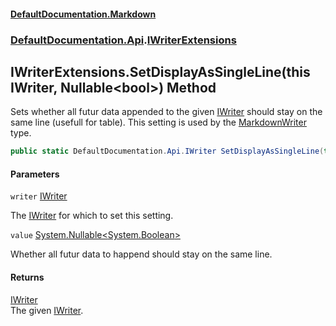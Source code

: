 #### [DefaultDocumentation\.Markdown](../../../index.md 'index')
### [DefaultDocumentation\.Api](../../../index.md#DefaultDocumentation.Api 'DefaultDocumentation\.Api').[IWriterExtensions](index.md 'DefaultDocumentation\.Api\.IWriterExtensions')

## IWriterExtensions\.SetDisplayAsSingleLine\(this IWriter, Nullable\<bool\>\) Method

Sets whether all futur data appended to the given [IWriter](https://github.com/Doraku/DefaultDocumentation/blob/master/documentation/api/DefaultDocumentation/Api/IWriter/index.md 'DefaultDocumentation\.Api\.IWriter') should stay on the same line \(usefull for table\)\.
This setting is used by the [MarkdownWriter](../../Markdown/Writers/MarkdownWriter/index.md 'DefaultDocumentation\.Markdown\.Writers\.MarkdownWriter') type\.

```csharp
public static DefaultDocumentation.Api.IWriter SetDisplayAsSingleLine(this DefaultDocumentation.Api.IWriter writer, System.Nullable<bool> value);
```
#### Parameters

<a name='DefaultDocumentation.Api.IWriterExtensions.SetDisplayAsSingleLine(thisDefaultDocumentation.Api.IWriter,System.Nullable_bool_).writer'></a>

`writer` [IWriter](https://github.com/Doraku/DefaultDocumentation/blob/master/documentation/api/DefaultDocumentation/Api/IWriter/index.md 'DefaultDocumentation\.Api\.IWriter')

The [IWriter](https://github.com/Doraku/DefaultDocumentation/blob/master/documentation/api/DefaultDocumentation/Api/IWriter/index.md 'DefaultDocumentation\.Api\.IWriter') for which to set this setting\.

<a name='DefaultDocumentation.Api.IWriterExtensions.SetDisplayAsSingleLine(thisDefaultDocumentation.Api.IWriter,System.Nullable_bool_).value'></a>

`value` [System\.Nullable&lt;](https://docs.microsoft.com/en-us/dotnet/api/System.Nullable-1 'System\.Nullable\`1')[System\.Boolean](https://docs.microsoft.com/en-us/dotnet/api/System.Boolean 'System\.Boolean')[&gt;](https://docs.microsoft.com/en-us/dotnet/api/System.Nullable-1 'System\.Nullable\`1')

Whether all futur data to happend should stay on the same line\.

#### Returns
[IWriter](https://github.com/Doraku/DefaultDocumentation/blob/master/documentation/api/DefaultDocumentation/Api/IWriter/index.md 'DefaultDocumentation\.Api\.IWriter')  
The given [IWriter](https://github.com/Doraku/DefaultDocumentation/blob/master/documentation/api/DefaultDocumentation/Api/IWriter/index.md 'DefaultDocumentation\.Api\.IWriter')\.